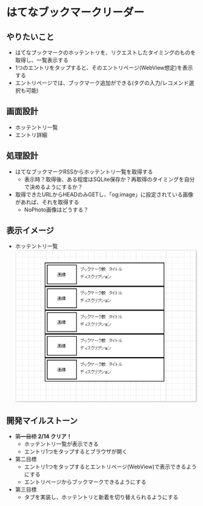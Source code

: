 # はてなブックマークリーダー

## やりたいこと

- はてなブックマークのホッテントリを、リクエストしたタイミングのものを取得し、一覧表示する
- 1つのエントリをタップすると、そのエントリページ(WebView想定)を表示する
- エントリページでは、ブックマーク追加ができる(タグの入力/レコメンド選択も可能)

## 画面設計

- ホッテントリ一覧
- エントリ詳細

## 処理設計

- はてなブックマークRSSからホッテントリ一覧を取得する
	- 表示時？取得後、ある程度はSQLite保存か？再取得のタイミングを自分で決めるようにするか？
- 取得できたURLからHEADのみGETし、「og:image」に設定されている画像があれば、それを取得する
	- NoPhoto画像はどうする？

## 表示イメージ

- ホッテントリ一覧
![hotentryList](./hotentryList.png)

## 開発マイルストーン

- ~~第一目標~~ **2/14 クリア！**
	- ホッテントリ一覧が表示できる
	- エントリ1つをタップするとブラウザが開く
- 第二目標
	- エントリ1つをタップするとエントリページ(WebView)で表示できるようにする
	- エントリページからブックマークできるようにする
- 第三目標
	- タブを実装し、ホッテントリと新着を切り替えられるようにする
